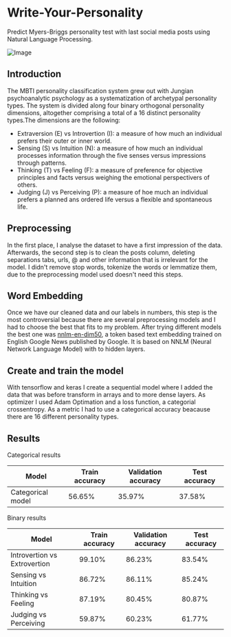 # Write-Your-Personality
Predict Myers-Briggs personality test with last social media posts using Natural Language Processing.

![Image](https://user-images.githubusercontent.com/70896372/117457835-edaddd00-af49-11eb-8ec8-e033bd5b9a1a.png)

## Introduction
The MBTI personality classification system grew out with Jungian psychoanalytic psychology as a systematization of archetypal personality types. The system is divided along four binary orthogonal personality dimensions, altogether comprising a total of a 16 distinct personality types.The dimensions are the following:

- Extraversion (E) vs Introvertion (I): a measure of how much an individual prefers their outer or inner world. 
- Sensing (S) vs Intuition (N): a measure of how much an individual processes information through the five senses versus impressions through patterns.
- Thinking (T) vs Feeling (F): a measure of preference for objective principles and facts versus weighing the emotional perspectivers of others. 
- Judging (J) vs Perceiving (P): a measure of hoe much an individual prefers a planned ans ordered life versus a flexible and spontaneous life.

## Preprocessing
In the first place, I analyse the dataset to have a first impression of the data. Afterwards, the second step is to clean the posts column, deleting separations tabs, urls, @ and other information that is irrelevant for the model. I didn't remove stop words, tokenize the words or lemmatize them, due to the preprocessing model used doesn't need this steps.

## Word Embedding
Once we have our cleaned data and our labels in numbers, this step is the most controversial because there are several preprocessing models and I had to choose the best that fits to my problem. After trying different models the best one was [nnlm-en-dim50](https://tfhub.dev/google/nnlm-en-dim50/2), a token based text embedding trained on English Google News published by Google. It is based on NNLM (Neural Network Language Model) with to hidden layers. 

## Create and train the model
With tensorflow and keras I create a sequential model where I added the data that was before transform in arrays and to more dense layers. As optimizer I used 
Adam Optimation and a loss function, a categorial crossentropy. As a metric I had to use a categorical accuracy beacause there are 16 different personality types.

## Results
Categorical results

| Model      | Train accuracy | Validation accuracy | Test accuracy|
| ----------- | ----------- | ---------------| ---------------| 
| Categorical model   |  56.65%       | 35.97%|     37.58% |

Binary results

| Model      | Train accuracy | Validation accuracy | Test accuracy|
| ----------- | ----------- | ---------------| ---------------| 
| Introvertion vs Extrovertion  |  99.10%       | 86.23%|     83.54% |
| Sensing vs Intuition  |  86.72%       | 86.11%|     85.24% |
| Thinking vs Feeling  |  87.19%       | 80.45%|     80.87% |
| Judging vs Perceiving  |  59.87%       | 60.23%|     61.77% |







